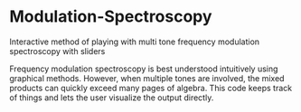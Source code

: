 # Modulation-Spectroscopy
Interactive method of playing with multi tone frequency modulation spectroscopy with sliders

Frequency modulation spectroscopy is best understood intuitively using
graphical methods. However, when multiple tones are involved, the mixed products
can quickly exceed many pages of algebra. This code keeps track of things
and lets the user visualize the output directly.
